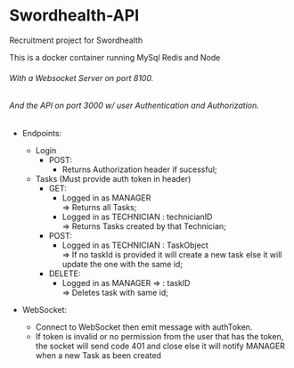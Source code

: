 # Swordhealth-API


Recruitment project for Swordhealth

This is a docker container running MySql Redis and Node

<h6> With a Websocket Server on port 8100. </h6>
<h6> And the API on port 3000 w/ user Authentication and Authorization.</h6>

* Endpoints:
  * Login
    - POST:
      * Returns Authorization header if sucessful;
  * Tasks (Must provide auth token in header)
    - GET: 
       - Logged in as MANAGER <br>  => Returns all Tasks;
       - Logged in as TECHNICIAN : technicianID <br> => Returns Tasks created by that Technician;
    - POST:
       - Logged in as TECHNICIAN : TaskObject <br> => If no taskId is provided it will create a new task else it will update the one with the same id;
    - DELETE:
       - Logged in as MANAGER => : taskID <br> => Deletes task with same id;

* WebSocket:
   - Connect to WebSocket then emit message with authToken.
   - If token is invalid or no permission from the user that has the token, the socket will send code 401 and close else it will notify MANAGER when a new Task as been created
